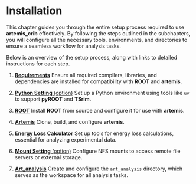 # Installation

This chapter guides you through the entire setup process required to use **artemis_crib** effectively.
By following the steps outlined in the subchapters, you will configure all the necessary tools, environments, and directories to ensure a seamless workflow for analysis tasks.

Below is an overview of the setup process, along with links to detailed instructions for each step.

1. [**Requirements**](./requirements.md)
   Ensure all required compilers, libraries, and dependencies are installed for compatibility with **ROOT** and **artemis**.

2. [**Python Setting** (option)](./python.md)
   Set up a Python environment using tools like `uv` to support **pyROOT** and **TSrim**.

3. [**ROOT**](./ROOT.md)
   Install **ROOT** from source and configure it for use with **artemis**.

4. [**Artemis**](./artemis.md)
   Clone, build, and configure **artemis**.

5. [**Energy Loss Calculator**](./energy_loss_calculator.md)
   Set up tools for energy loss calculations, essential for analyzing experimental data.

6. [**Mount Setting** (option)](./mount.md)
   Configure NFS mounts to access remote file servers or external storage.

7. [**Art_analysis**](./art_analysis.md)
   Create and configure the `art_analysis` directory, which serves as the workspace for all analysis tasks.

